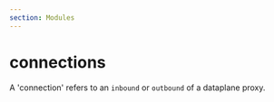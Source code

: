 ```yaml
---
section: Modules
---
```

# connections

A 'connection' refers to an `inbound` or `outbound` of a dataplane proxy.

